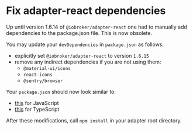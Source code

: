 # Fix adapter-react dependencies

Up until version 1.6.14 of `@iobroker/adapter-react` one had to manually add dependencies to the package.json file. This is now obsolete.

You may update your `devDependencies` in `package.json` as follows:

-   explicitly set `@iobroker/adapter-react` to version `1.6.15`
-   remove any indirect dependencies if you are not using them:
    -   `@material-ui/icons`
    -   `react-icons`
    -   `@sentry/browser`

Your `package.json` should now look similar to:

-   [this](./../../test/baselines/adapter_JS_React/package.json) for JavaScript
-   [this](./../../test/baselines/adapter_TS_React/package.json) for TypeScript

After these modifications, call `npm install` in your adapter root directory.
